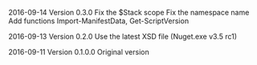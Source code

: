 ﻿2016-09-14  Version 0.3.0
Fix the $Stack scope
Fix the namespace name
Add functions Import-ManifestData, Get-ScriptVersion 


2016-09-13  Version 0.2.0
Use the latest XSD file (Nuget.exe v3.5 rc1)

2016-09-11  Version 0.1.0.0
Original version